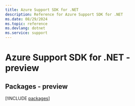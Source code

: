 ```yaml
---
title: Azure Support SDK for .NET
description: Reference for Azure Support SDK for .NET
ms.date: 08/29/2024
ms.topic: reference
ms.devlang: dotnet
ms.service: support
---
```

# Azure Support SDK for .NET - preview
## Packages - preview
[!INCLUDE [packages](support-index.md)]